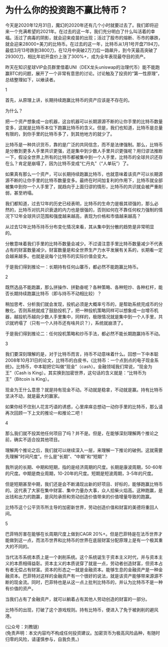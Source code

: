 # 为什么你的投资跑不赢比特币？

今天是2020年12月31日，魔幻的2020年还有几个小时就要过去了。我们即将迎来一个充满希望的2021年。在过去的这一年，我们充分明白了什么叫活着的幸福。活过了病毒的阴影，就会迎来疫苗的出现；活过了股市的熔断、币市的暴跌，就会迎来28000+美刀的比特币。在过去的这一年，比特币从1月1号开盘7194刀，最低3月13号跌到3800刀，在12月中突破2万刀后一路飙升，到今天最高突破了29300刀，相比年初开盘价上涨了300%+，成为全年表现最夺目的资产。

昨天在知识星球VIP会员群里借着UNI（DEX龙头uniswap的治理代币）能不能跑赢BTC的问题，展开了一个非常有意思的讨论。讨论触及了投资的“第一性原理”，总结整理如下，以飨读者。

1

首先，从原理上讲，长期持续跑赢比特币的资产应该是不存在的。

为什么？

把一个资产想象成一台机器，这台机器可以长期源源不断的让你手里的比特币数量变多，这就是比特币本位下跑赢比特币的含义。但是，我们也知道，比特币是总量有限的，到你手里的比特币多了，到其他地方的就少了。

比特币是一种共识货币，靠的是广泛的共同信念，而不是法律强制。那么，比特币是分散到更多人手里共识更强，还是集中到少数人手里共识更强呢？用归谬法推断一下，假设全世界上所有的比特币都被集中到一个人手里，比特币的全球共识还存在么？肯定是崩塌了，因为比特币变成“仁丹丸”（“人单玩”）了。

如果真有那么一个资产，可以长期持续跑赢比特币，也就意味着该资产可以长期源源不断的让你手里的比特币数量变多。最终在时间加复利的作用下，比特币就全部被集中到你一个人手里了，就趋向于上面归谬的情形，比特币的共识就会被严重削弱，甚至坍塌。

我们都知道，过去12年的历史已经表明，比特币的生命力是极其顽强的，那么必然的，比特币对抗共识衰退的内力也是很强的，否则如何在不靠任何权力强制的情况下12年全球共识范围和强度越来越高，表现为价格和市值越来越高？

从过去12年比特币持币分布变化情况来看，其从集中到分散的趋势是非常明显的。

分散意味着我们手里的比特币数量会减少。不过请注意手里比特币数量减少不代表占有的财富数量减少。财富数量是和全世界生产力水平发展有关系的，长期看一定会越来越多。也就是说每个比特币的实际价值会变大。

于是我们得到推论一：长期持有任何山寨币，都必然不能跑赢比特币。

2

既然选品不能跑赢，那么拼操作、拼勤奋呢？各种策略、各种短炒、各种杠杆，能否长期持续跑赢比特币（即与持币不动相比较）？

稍加思考、分析我们就会发现，投机必须是大概率亏币的，是帮助系统完成币的分散化。否则系统就成了鼓励投机了，把一种投机策略同样可以想象成一台增币机器，越投机币越向少数人手里集中，同样的，极限情况就是集中到一个人手里，共识就坍塌了（只有一个人持币还有啥共识？），系统就崩溃了。

于是我们得到推论二：任何投机策略和炒币手法，都必然不能长期跑赢持币不动。

3

我们要深刻理解的是，对于比特币而言，持币不动意味着什么。回想一下中本聪2008年10月31日的论文，比特币的白皮书，《比特币：一个点到点的电子现金系统》。比特币，中本聪把它叫做“现金”（cash）。金融领域我们常说，“现金为王”（Cash is King）。其实换到加密世界，这句话的含义就是：“比特币为王”（Bitcoin is King）。

现金为王什么意思？就是持有现金不动。不动就是稳拿，不动就是赢。持有比特币坚决不动，就是最大的赢家。

如果你经不住别人花言巧语的诱惑，心里痒痒总想动一动你手里的比特币，那么请再次回顾一下上文的推论一和推论二吧！

4

那么我们就不投其他任何项目了吗？并不是。但是，在能够深刻理解两个推论之前，确实不适合投其他项目。

理解两个推论之后，我们就可以继续深入一层，来理解一下推论的破例。这就需要先理解“时间尺度”。什么是“长期”、“中期”和“短期”？

我所说的长期、中期和短期，指的是经济周期的尺度。长期是康波周期，50-60年的尺度。中期是商业周期，10-20年的尺度。短期是短波周期，3-5年的尺度。

但是短期甚至中期，我们还是会不断涌现出新的好项目、好标的，能够跑赢比特币的。这代表了大家在集中财富、集中力量办大事，众人拾柴火焰高。这种跑赢，是出钱和出力的跑赢，是风险承担和劳动创造价值带来的价值增量导致的跑赢。

比特币这个公平货币所主导的加密新世界，劳动创造价值和财富的美德将重回人间。

5

巴菲特厉害在能够在长周期尺度上做到CAGR 20%+。但是巴菲特是在法币世界才能做到这一点，而法币世界和比特币的世界在底层财富分配原理上是有一个极其重大的不同的。

当代法币系统本质上是一个剥削系统。这个系统诞生于资本主义时代，并与资本主义的本质相得益彰。资本主义的本质说穿了就是一点，劳动者创造财富，但资本占有者无偿占有财富。资本的形态之一就是金融资本。能够生息的金融资产是一种金融资本。巴菲特对这样的金融资产有一个很好的说法，就是该资产能够带来源源不断的现金流。同时，巴菲特也是从这一点上批判比特币的，并认为比特币不是一种有价值的资产。

当我们占有了金融资产，就可以躺着占有其他人劳动创造的财富的一部分。

比特币的出现，打破了这个游戏规则。持有比特币，便进入了免于被剥削的避风港。

(公众号：刘教链) \
(免责声明：本文内容均不构成任何投资建议。加密货币为极高风险品种，有随时归零的风险，请谨慎参与，自我负责。)
